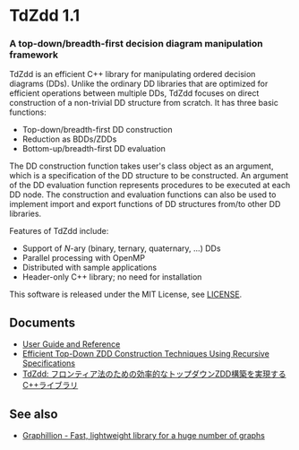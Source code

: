 TdZdd 1.1
===========================================================================

### A top-down/breadth-first decision diagram manipulation framework

TdZdd is an efficient C++ library for manipulating ordered decision diagrams
(DDs).
Unlike the ordinary DD libraries that are optimized for efficient operations
between multiple DDs, TdZdd focuses on direct construction of a non-trivial
DD structure from scratch.
It has three basic functions:

* Top-down/breadth-first DD construction
* Reduction as BDDs/ZDDs
* Bottom-up/breadth-first DD evaluation

The DD construction function takes user's class object as an argument,
which is a specification of the DD structure to be constructed.
An argument of the DD evaluation function represents procedures to be executed
at each DD node.
The construction and evaluation functions can also be used to implement
import and export functions of DD structures from/to other DD libraries.

Features of TdZdd include:

* Support of *N*-ary (binary, ternary, quaternary, ...) DDs
* Parallel processing with OpenMP
* Distributed with sample applications
* Header-only C++ library; no need for installation

This software is released under the MIT License, see [LICENSE](LICENSE).

Documents
---------------------------------------------------------------------------

* [User Guide and Reference](http://kunisura.github.io/TdZdd/doc/index.html)
* [Efficient Top-Down ZDD Construction Techniques Using Recursive Specifications](http://www-alg.ist.hokudai.ac.jp/~thomas/TCSTR/tcstr_13_69/tcstr_13_69.pdf)
* [TdZdd: フロンティア法のための効率的なトップダウンZDD構築を実現するC++ライブラリ](http://www-erato.ist.hokudai.ac.jp/docs/autumn2013/iwashita.pdf)

See also
---------------------------------------------------------------------------

* [Graphillion - Fast, lightweight library for a huge number of graphs](http://graphillion.org)

